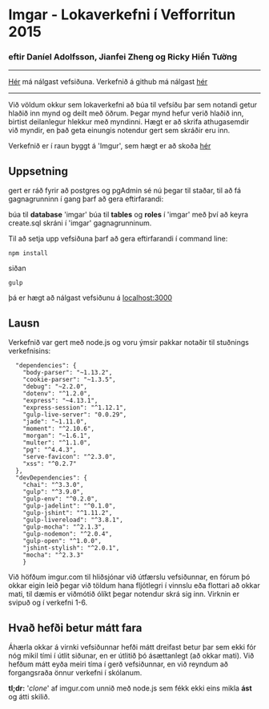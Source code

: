# Imgar - Lokaverkefni í Vefforritun 2015
### eftir Daníel Adolfsson, Jianfei Zheng og Ricky Hiển Tường
***

[Hér](https://imgar.herokuapp.com/) má nálgast vefsiðuna.
Verkefnið á github má nálgast [hér](https://github.com/DanniD3/imgar)
***

Við völdum okkur sem lokaverkefni að búa til vefsíðu þar sem notandi getur hlaðið inn mynd og deilt með öðrum. Þegar mynd hefur verið hlaðið inn, birtist deilanlegur hlekkur með myndinni. Hægt er að skrifa athugasemdir við myndir, en það geta einungis notendur gert sem skráðir eru inn.

Verkefnið er í raun byggt á 'Imgur', sem hægt er að skoða [hér](www.imgur.com)


## Uppsetning
gert er ráð fyrir að postgres og pgAdmin sé nú þegar til staðar, til að fá gagnagrunninn í gang þarf að gera eftirfarandi:

búa til **database** 'imgar'
búa til **tables** og **roles** í 'imgar' með því að keyra create.sql skráni í 'imgar' gagnagrunninum.

Til að setja upp vefsiðuna þarf að gera eftirfarandi í command line:
```
npm install
```
siðan
```
gulp
```
þá er hægt að nálgast vefsiðunu á [localhost:3000](loalhost:3000)
## Lausn
Verkefnið var gert með node.js og voru ýmsir pakkar notaðir til stuðnings verkefnisins:
```
  "dependencies": {
    "body-parser": "~1.13.2",
    "cookie-parser": "~1.3.5",
    "debug": "~2.2.0",
    "dotenv": "^1.2.0",
    "express": "~4.13.1",
    "express-session": "^1.12.1",
    "gulp-live-server": "0.0.29",
    "jade": "~1.11.0",
    "moment": "^2.10.6",
    "morgan": "~1.6.1",
    "multer": "^1.1.0",
    "pg": "^4.4.3",
    "serve-favicon": "^2.3.0",
    "xss": "^0.2.7"
  },
  "devDependencies": {
    "chai": "^3.3.0",
    "gulp": "^3.9.0",
    "gulp-env": "^0.2.0",
    "gulp-jadelint": "^0.1.0",
    "gulp-jshint": "^1.11.2",
    "gulp-livereload": "^3.8.1",
    "gulp-mocha": "^2.1.3",
    "gulp-nodemon": "^2.0.4",
    "gulp-open": "^1.0.0",
    "jshint-stylish": "^2.0.1",
    "mocha": "^2.3.3"
    }
```
Við höfðum imgur.com til hliðsjónar við útfærslu vefsiðunnar, en fórum þó okkar eigin leið þegar við töldum hana fljótlegri í vinnslu eða flottari að okkar mati, til dæmis er viðmótið ólíkt þegar notendur skrá sig inn. Virknin er svipuð og í verkefni 1-6.

## Hvað hefði betur mátt fara
Áhærla okkar á virnki vefsiðunnar hefði mátt dreifast betur þar sem ekki fór nóg mikil tími í útlit siðunar, en er útlitið þó ásættanlegt (að okkar mati).
Við hefðum mátt eyða meiri tíma í gerð vefsiðunnar, en við reyndum að forgangsraða önnur verkefni í skólanum.

**tl;dr:** '*clone*' af imgur.com unnið með node.js sem fékk ekki eins mikla **ást** og átti skilið.

